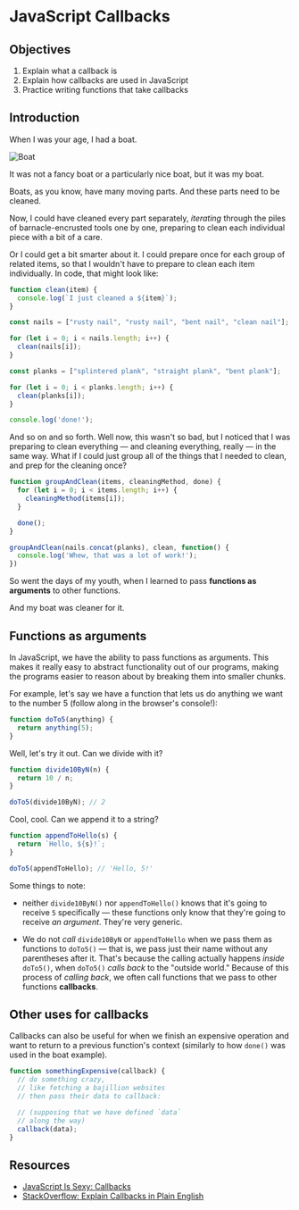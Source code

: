 # JavaScript Callbacks

## Objectives

1. Explain what a callback is
2. Explain how callbacks are used in JavaScript
3. Practice writing functions that take callbacks

## Introduction

When I was your age, I had a boat.

![Boat](https://user-images.githubusercontent.com/17556281/28758193-16bc31b8-7562-11e7-8539-cc39b31def8f.jpeg)

It was not a fancy boat or a particularly nice boat, but it was my boat.

Boats, as you know, have many moving parts. And these parts need to be cleaned.

Now, I could have cleaned every part separately, _iterating_ through the piles
of barnacle-encrusted tools one by one, preparing to clean each individual piece
with a bit of a care.

Or I could get a bit smarter about it. I could prepare once for each group of
related items, so that I wouldn't have to prepare to clean each item
individually. In code, that might look like:

``` javascript
function clean(item) {
  console.log(`I just cleaned a ${item}`);
}

const nails = ["rusty nail", "rusty nail", "bent nail", "clean nail"];

for (let i = 0; i < nails.length; i++) {
  clean(nails[i]);
}

const planks = ["splintered plank", "straight plank", "bent plank"];

for (let i = 0; i < planks.length; i++) {
  clean(planks[i]);
}

console.log('done!');
```

And so on and so forth. Well now, this wasn't so bad, but I noticed that I was
preparing to clean everything — and cleaning everything, really — in the same
way. What if I could just group all of the things that I needed to clean, and
prep for the cleaning once?

``` javascript
function groupAndClean(items, cleaningMethod, done) {
  for (let i = 0; i < items.length; i++) {
    cleaningMethod(items[i]);
  }

  done();
}

groupAndClean(nails.concat(planks), clean, function() {
  console.log('Whew, that was a lot of work!');
})
```

So went the days of my youth, when I learned to pass **functions as arguments**
to other functions.

And my boat was cleaner for it.

## Functions as arguments

In JavaScript, we have the ability to pass functions as arguments. This makes it
really easy to abstract functionality out of our programs, making the programs
easier to reason about by breaking them into smaller chunks.

For example, let's say we have a function that lets us do anything we want to
the number 5 (follow along in the browser's console!):

``` javascript
function doTo5(anything) {
  return anything(5);
}
```

Well, let's try it out. Can we divide with it?

``` javascript
function divide10ByN(n) {
  return 10 / n;
}

doTo5(divide10ByN); // 2
```

Cool, cool. Can we append it to a string?

``` javascript
function appendToHello(s) {
  return `Hello, ${s}!`;
}

doTo5(appendToHello); // 'Hello, 5!'
```

Some things to note:

- neither `divide10ByN()` nor `appendToHello()` knows that it's going to receive
  `5` specifically — these functions only know that they're going to receive _an
  argument_. They're very generic.

- We do not _call_ `divide10ByN` or `appendToHello` when we pass them as
  functions to `doTo5()` — that is, we pass just their name without any
  parentheses after it. That's because the calling actually happens _inside_
  `doTo5()`, when `doTo5()` _calls back_ to the "outside world." Because of this
  process of _calling back_, we often call functions that we pass to other
  functions **callbacks**.

## Other uses for callbacks

Callbacks can also be useful for when we finish an expensive operation and want
to return to a previous function's context (similarly to how `done()` was used
in the boat example).

``` javascript
function somethingExpensive(callback) {
  // do something crazy,
  // like fetching a bajillion websites
  // then pass their data to callback:

  // (supposing that we have defined `data`
  // along the way)
  callback(data);
}
```

## Resources

- [JavaScript Is Sexy: Callbacks][JIS: Callbacks]
- [StackOverflow: Explain Callbacks in Plain English][SO: Callbacks]

[JIS: Callbacks]: http://javascriptissexy.com/understand-javascript-callback-functions-and-use-them/
[SO: Callbacks]: http://stackoverflow.com/questions/9596276/how-to-explain-callbacks-in-plain-english-how-are-they-different-from-calling-o
